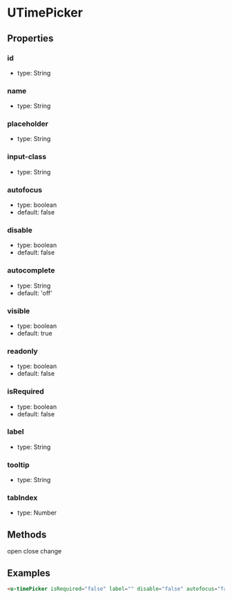 # UTimePicker

## Properties

### id

* type: String

### name

* type: String

### placeholder

* type: String

### input-class

* type: String

### autofocus

* type: boolean
* default: false

### disable

* type: boolean
* default: false

### autocomplete

* type: String
* default: 'off'

### visible

* type: boolean
* default: true

### readonly

* type: boolean
* default: false

### isRequired

* type: boolean
* default: false

### label

* type: String

### tooltip

* type: String

### tabIndex

* type: Number

## Methods

open
close
change

## Examples

```html
<u-timePicker isRequired="false" label="" disable="false" autofocus="false" visible="true" autocomplate="on" @open="" @close="" @change="" />
```
